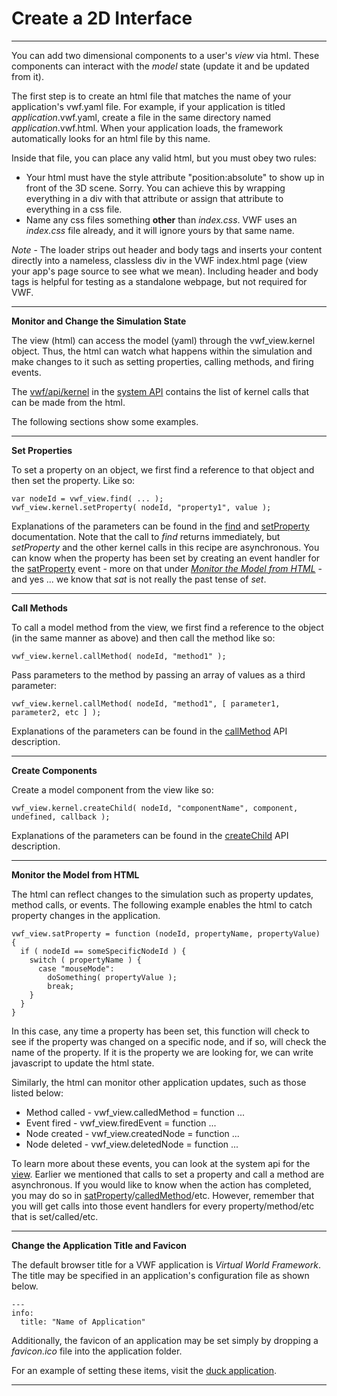 # Create a 2D Interface

-------------------
You can add two dimensional components to a user's *view* via html.  These components can interact with the *model* state (update it and be updated from it).

The first step is to create an html file that matches the name of your application's vwf.yaml file.  For example, if your application is titled *application*.vwf.yaml, create a file in the same directory named *application*.vwf.html.  When your application loads, the framework automatically looks for an html file by this name.

Inside that file, you can place any valid html, but you must obey two rules:

- Your html must have the style attribute "position:absolute" to show up in front of the 3D scene.  Sorry.  You can achieve this by wrapping everything in a div with that attribute or assign that attribute to everything in a css file.
- Name any css files something **other** than *index.css*.  VWF uses an *index.css* file already, and it will ignore yours by that same name.

*Note* - The loader strips out header and body tags and inserts your content directly into a nameless, classless div in the VWF index.html page (view your app's page source to see what we mean). Including header and body tags is helpful for testing as a standalone webpage, but not required for VWF. 

-------------------

**Monitor and Change the Simulation State**

The view (html) can access the model (yaml) through the vwf_view.kernel object. Thus, the html can watch what happens within the simulation and make changes to it such as setting properties, calling methods, and firing events. 

The [vwf/api/kernel](jsdoc/2c8753578a.html) in the [system API](system.html) contains the list of kernel calls that can be made from the html.

The following sections show some examples.

-------------------

**Set Properties**

To set a property on an object, we first find a reference to that object and then set the property.  Like so:

	var nodeId = vwf_view.find( ... );
	vwf_view.kernel.setProperty( nodeId, "property1", value );

Explanations of the parameters can be found in the [find](query.html) and [setProperty](jsdoc/2c8753578a.html#setProperty) documentation.  Note that the call to *find* returns immediately, but *setProperty* and the other kernel calls in this recipe are asynchronous.  You can know when the property has been set by creating an event handler for the [satProperty](jsdoc/a2d7e1ef81.html#satProperty) event - more on that under [*Monitor the Model from HTML*](#monitor) - and yes ... we know that *sat* is not really the past tense of *set*.

-------------------

**Call Methods**

To call a model method from the view, we first find a reference to the object (in the same manner as above) and then call the method like so:

	vwf_view.kernel.callMethod( nodeId, "method1" );

Pass parameters to the method by passing an array of values as a third parameter: 

	vwf_view.kernel.callMethod( nodeId, "method1", [ parameter1, parameter2, etc ] );

Explanations of the parameters can be found in the [callMethod](jsdoc/2c8753578a.html#callMethod)  API description.

-------------------

**Create Components**

Create a model component from the view like so:

	vwf_view.kernel.createChild( nodeId, "componentName", component, undefined, callback );

Explanations of the parameters can be found in the [createChild](jsdoc/2c8753578a.html#createChild) API description.

-------------------

<a name="monitor">**Monitor the Model from HTML**</a>

The html can reflect changes to the simulation such as property updates, method calls, or events. The following example enables the html to catch property changes in the application. 

	vwf_view.satProperty = function (nodeId, propertyName, propertyValue) {
	  if ( nodeId == someSpecificNodeId ) {
	    switch ( propertyName ) {
	      case "mouseMode":
	        doSomething( propertyValue );
	        break;
        }
      }
	}

In this case, any time a property has been set, this function will check to see if the property was changed on a specific node, and if so, will check the name of the property. If it is the property we are looking for, we can write javascript to update the html state.

Similarly, the html can monitor other application updates, such as those listed below:

* Method called - vwf_view.calledMethod = function ...
* Event fired - vwf_view.firedEvent = function ...
* Node created - vwf_view.createdNode = function ...
* Node deleted - vwf_view.deletedNode = function ...

To learn more about these events, you can look at the system api for the [view](jsdoc/a2d7e1ef81.html).  Earlier we mentioned that calls to set a property and call a method are asynchronous.  If you would like to know when the action has completed, you may do so in [satProperty](jsdoc/a2d7e1ef81.html#satProperty)/[calledMethod](jsdoc/a2d7e1ef81.html#calledMethod)/etc.  However, remember that you will get calls into those event handlers for every property/method/etc that is set/called/etc.

-------------------

**Change the Application Title and Favicon**

The default browser title for a VWF application is *Virtual World Framework*. The title may be specified in an application's configuration file as shown below. 

	---
	info:
	  title: "Name of Application"

Additionally, the favicon of an application may be set simply by dropping a *favicon.ico* file into the application folder. 

For an example of setting these items, visit the [duck application](../../../duck).

-------------------
